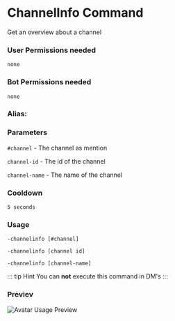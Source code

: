 # ChannelInfo Command
Get an overview about a channel

### User Permissions needed
`none`
### Bot Permissions needed
`none`

### Alias:
> <Badge text="cinfo" type="tip" vertical="middle"/>
> <Badge text="channelinfo" type="error" vertical="middle"/>


### Parameters
`#channel` - The channel as mention

`channel-id` - The id of the channel

`channel-name` - The name of the channel


### Cooldown
`5 seconds`


### Usage
`-channelinfo [#channel]`

`-channelinfo [channel id]`

`-channelinfo [channel-name]`


::: tip Hint
You can **not** execute this command in DM's
:::



### Previev

![Avatar Usage Preview](https://cdn.discordapp.com/attachments/469576672128139275/547889049441140737/unknown.png)
